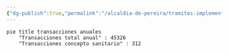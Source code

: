 ```yaml
---
{"dg-publish":true,"permalink":"/alcaldia-de-pereira/tramites-implementados/prestamos-de-parque-o-escenarios-deportivos/","tags":["SecretaríaDeporte"]}
---
```








```mermaid
pie title transacciones anuales
    "Transacciones total anual" : 45326
    "Transacciones concepto sanitario" : 312
```